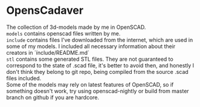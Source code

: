 # OpensCadaver
The collection of 3d-models made by me in OpenSCAD.  
`models` contains openscad files written by me.  
`include` contains files I've downloaded from the internet, which are used
in some of my models. I included all necessary information about their
creators in ´ínclude/README.md´  
`stl` contains some generated STL files. They are not guaranteed to correspond to the state of .scad file, it's better to avoid then, and honestly I don't think they belong to git repo, being compiled from the source .scad files included.  
Some of the models may rely on latest features of OpenSCAD, so if
something doesn't work, try using openscad-nightly or build from master branch on github if you are hardcore.  
